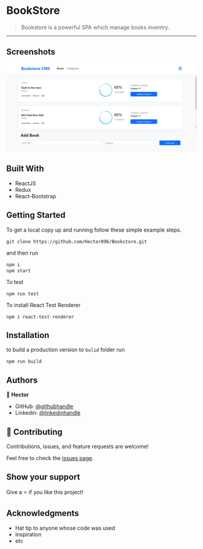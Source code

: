 # BookStore

> Bookstore is a powerful SPA which manage books inventry.

---
## Screenshots
![screenshot](./assets/screenshot.png)

## Built With

- ReactJS
- Redux
- React-Bootstrap

## Getting Started

To get a local copy up and running follow these simple example steps.

```
git clone https://github.com/Hector096/Bookstore.git
```

and then run

```
npm i
npm start
```

To test
```
npm run test
```

To install React Test Renderer
```
npm i react-test-renderer
```

## Installation

to build a production version to `bulid` folder run

```
npm run build
```

## Authors
:bearded_person: **Hector**
  - GitHub: [@githubhandle](https://github.com/Hector096)
  - Linkedin: [@linkedinhandle](https://www.linkedin.com/in/vishal-verma-9191b8126/)


## 🤝 Contributing

Contributions, issues, and feature requests are welcome!

Feel free to check the [issues page](https://github.com/Hector096/Bookstore/issues).

## Show your support

Give a ⭐️ if you like this project!

## Acknowledgments

- Hat tip to anyone whose code was used
- Inspiration
- etc
